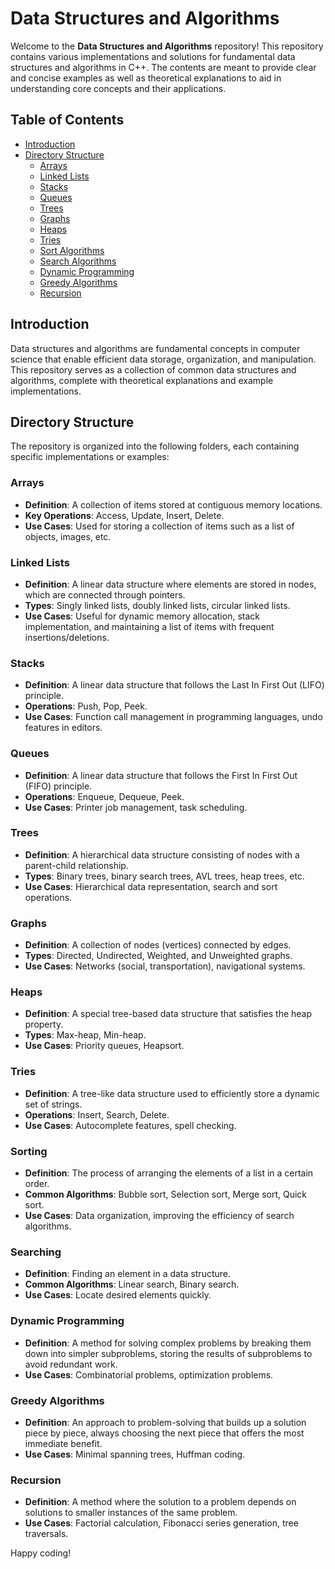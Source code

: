 # Data Structures and Algorithms

Welcome to the **Data Structures and Algorithms** repository! This repository contains various implementations and solutions for fundamental data structures and algorithms in C++. The contents are meant to provide clear and concise examples as well as theoretical explanations to aid in understanding core concepts and their applications.

## Table of Contents

- [Introduction](#introduction)
- [Directory Structure](#directory-structure)
  - [Arrays](#arrays)
  - [Linked Lists](#linked-lists)
  - [Stacks](#stacks)
  - [Queues](#queues)
  - [Trees](#trees)
  - [Graphs](#graphs)
  - [Heaps](#heaps)
  - [Tries](#tries)
  - [Sort Algorithms](#sorting)
  - [Search Algorithms](#searching)
  - [Dynamic Programming](#dynamic-programming)
  - [Greedy Algorithms](#greedy-algorithms)
  - [Recursion](#recursion)

## Introduction

Data structures and algorithms are fundamental concepts in computer science that enable efficient data storage, organization, and manipulation. This repository serves as a collection of common data structures and algorithms, complete with theoretical explanations and example implementations.

## Directory Structure

The repository is organized into the following folders, each containing specific implementations or examples:

### Arrays
- **Definition**: A collection of items stored at contiguous memory locations.
- **Key Operations**: Access, Update, Insert, Delete.
- **Use Cases**: Used for storing a collection of items such as a list of objects, images, etc.

### Linked Lists
- **Definition**: A linear data structure where elements are stored in nodes, which are connected through pointers.
- **Types**: Singly linked lists, doubly linked lists, circular linked lists.
- **Use Cases**: Useful for dynamic memory allocation, stack implementation, and maintaining a list of items with frequent insertions/deletions.

### Stacks
- **Definition**: A linear data structure that follows the Last In First Out (LIFO) principle.
- **Operations**: Push, Pop, Peek.
- **Use Cases**: Function call management in programming languages, undo features in editors.

### Queues
- **Definition**: A linear data structure that follows the First In First Out (FIFO) principle.
- **Operations**: Enqueue, Dequeue, Peek.
- **Use Cases**: Printer job management, task scheduling.

### Trees
- **Definition**: A hierarchical data structure consisting of nodes with a parent-child relationship.
- **Types**: Binary trees, binary search trees, AVL trees, heap trees, etc.
- **Use Cases**: Hierarchical data representation, search and sort operations.

### Graphs
- **Definition**: A collection of nodes (vertices) connected by edges.
- **Types**: Directed, Undirected, Weighted, and Unweighted graphs.
- **Use Cases**: Networks (social, transportation), navigational systems.

### Heaps
- **Definition**: A special tree-based data structure that satisfies the heap property.
- **Types**: Max-heap, Min-heap.
- **Use Cases**: Priority queues, Heapsort.

### Tries
- **Definition**: A tree-like data structure used to efficiently store a dynamic set of strings.
- **Operations**: Insert, Search, Delete.
- **Use Cases**: Autocomplete features, spell checking.

### Sorting
- **Definition**: The process of arranging the elements of a list in a certain order.
- **Common Algorithms**: Bubble sort, Selection sort, Merge sort, Quick sort.
- **Use Cases**: Data organization, improving the efficiency of search algorithms.

### Searching
- **Definition**: Finding an element in a data structure.
- **Common Algorithms**: Linear search, Binary search.
- **Use Cases**: Locate desired elements quickly.

### Dynamic Programming
- **Definition**: A method for solving complex problems by breaking them down into simpler subproblems, storing the results of subproblems to avoid redundant work.
- **Use Cases**: Combinatorial problems, optimization problems.

### Greedy Algorithms
- **Definition**: An approach to problem-solving that builds up a solution piece by piece, always choosing the next piece that offers the most immediate benefit.
- **Use Cases**: Minimal spanning trees, Huffman coding.

### Recursion
- **Definition**: A method where the solution to a problem depends on solutions to smaller instances of the same problem.
- **Use Cases**: Factorial calculation, Fibonacci series generation, tree traversals.


Happy coding!
